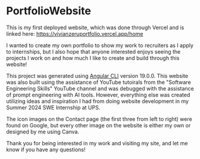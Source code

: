# PortfolioWebsite

This is my first deployed website, which was done through Vercel and is linked here: 
https://vivianzeruportfolio.vercel.app/home

I wanted to create my own portfolio to show my work to recruiters as I apply to internships, but I also hope that anyone interested enjoys seeing the projects I work on and how much I like to create and build through this website!

This project was generated using [Angular CLI](https://github.com/angular/angular-cli) version 19.0.0.
This website was also built using the assistance of YouTube tutoirals from the "Software Engineering Skills" YouTube channel and was debugged with the assistance of 
prompt engineering with AI tools. However, everything else was created utilizing ideas and inspiration I had from doing website development in my Summer 2024 SWE Internship at UPS. 

The icon images on the Contact page (the first three from left to right) were found on Google, but every other image on the website is either my own or designed by me using Canva. 

Thank you for being interested in my work and visiting my site, and let me know if you have any questions!

